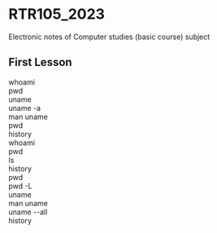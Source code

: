 # RTR105_2023
Electronic notes of Computer studies (basic course) subject
## First Lesson
whoami  
pwd  
uname  
uname -a  
man uname  
pwd  
history  
whoami  
pwd  
ls  
history  
pwd  
pwd -L  
uname  
man uname  
uname --all  
history  

